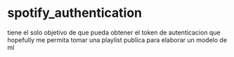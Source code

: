 # spotify_authentication
tiene el solo objetivo de que pueda obtener el token de autenticacion que hopefully me permita tomar una playlist publica para elaborar un modelo de ml
